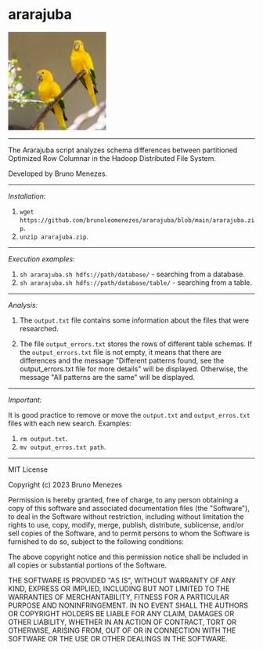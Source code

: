 
# ararajuba
<img src="https://github.com/brunoleomenezes/ararajuba/blob/main/ararajuba.jpg" style="width:200px; height:200px;">

------------------------------------------------------------------------------

The Ararajuba script analyzes schema differences between partitioned Optimized Row Columnar in the Hadoop Distributed File System.

Developed by Bruno Menezes.

------------------------------------------------------------------------------

*Installation:*

1. `wget https://github.com/brunoleomenezes/ararajuba/blob/main/ararajuba.zip`.
2. `unzip ararajuba.zip`.

------------------------------------------------------------------------------

*Execution examples:*
1. `sh ararajuba.sh hdfs://path/database/` - searching from a database.
2. `sh ararajuba.sh hdfs://path/database/table/` - searching from a table.
------------------------------------------------------------------------------

*Analysis:*

1. The `output.txt` file contains some information about the files that were researched.

2. The file `output_errors.txt` stores the rows of different table schemas. If the `output_errors.txt` file is not empty, it means that there are differences and the message "Different patterns found, see the output_errors.txt file for more details" will be displayed. Otherwise, the message "All patterns are the same" will be displayed.

------------------------------------------------------------------------------

*Important:*

It is good practice to remove or move the `output.txt` and `output_erros.txt` files with each new search. Examples:

1. `rm output.txt`.
2. `mv output_erros.txt path`.

------------------------------------------------------------------------------

MIT License

Copyright (c) 2023 Bruno Menezes

Permission is hereby granted, free of charge, to any person obtaining a copy
of this software and associated documentation files (the "Software"), to deal
in the Software without restriction, including without limitation the rights
to use, copy, modify, merge, publish, distribute, sublicense, and/or sell
copies of the Software, and to permit persons to whom the Software is
furnished to do so, subject to the following conditions:

The above copyright notice and this permission notice shall be included in all
copies or substantial portions of the Software.

THE SOFTWARE IS PROVIDED "AS IS", WITHOUT WARRANTY OF ANY KIND, EXPRESS OR
IMPLIED, INCLUDING BUT NOT LIMITED TO THE WARRANTIES OF MERCHANTABILITY,
FITNESS FOR A PARTICULAR PURPOSE AND NONINFRINGEMENT. IN NO EVENT SHALL THE
AUTHORS OR COPYRIGHT HOLDERS BE LIABLE FOR ANY CLAIM, DAMAGES OR OTHER
LIABILITY, WHETHER IN AN ACTION OF CONTRACT, TORT OR OTHERWISE, ARISING FROM,
OUT OF OR IN CONNECTION WITH THE SOFTWARE OR THE USE OR OTHER DEALINGS IN THE
SOFTWARE.
